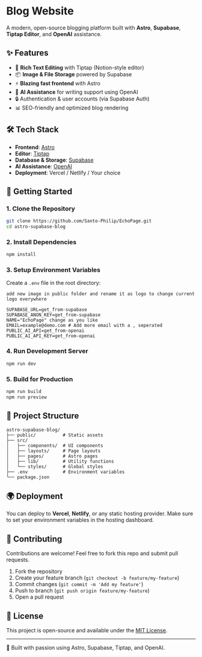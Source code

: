 # Blog Website

A modern, open-source blogging platform built with **Astro**, **Supabase**, **Tiptap Editor**, and **OpenAI** assistance.

## ✨ Features

* 📝 **Rich Text Editing** with Tiptap (Notion-style editor)
* 📦 **Image & File Storage** powered by Supabase
* ⚡ **Blazing fast frontend** with Astro
* 🤖 **AI Assistance** for writing support using OpenAI
* 🔒 Authentication & user accounts (via Supabase Auth)
* 📊 SEO-friendly and optimized blog rendering

## 🛠️ Tech Stack

* **Frontend**: [Astro](https://astro.build/)
* **Editor**: [Tiptap](https://tiptap.dev/)
* **Database & Storage**: [Supabase](https://supabase.com/)
* **AI Assistance**: [OpenAI](https://openai.com/)
* **Deployment**: Vercel / Netlify / Your choice

## 🚀 Getting Started

### 1. Clone the Repository

```bash
git clone https://github.com/Santo-Philip/EchoPage.git
cd astro-supabase-blog
```

### 2. Install Dependencies

```bash
npm install
```

### 3. Setup Environment Variables

Create a `.env` file in the root directory:

```env
add new image in public folder and rename it as logo to change current logo everywhere

SUPABASE_URL=get_from-supabase
SUPABASE_ANON_KEY=get_from-supabase
NAME="EchoPage" change as you like 
EMAIL=example@demo.com # Add more email with a , seperated
PUBLIC_AI_API=get_from-openai
PUBLIC_AI_API_KEY=get_from-openai
```

### 4. Run Development Server

```bash
npm run dev
```

### 5. Build for Production

```bash
npm run build
npm run preview
```

## 📂 Project Structure

```
astro-supabase-blog/
├── public/          # Static assets
├── src/
│   ├── components/  # UI components
│   ├── layouts/     # Page layouts
│   ├── pages/       # Astro pages
│   ├── lib/         # Utility functions
│   └── styles/      # Global styles
├── .env             # Environment variables
└── package.json
```

## 🌍 Deployment

You can deploy to **Vercel**, **Netlify**, or any static hosting provider. Make sure to set your environment variables in the hosting dashboard.

## 🤝 Contributing

Contributions are welcome! Feel free to fork this repo and submit pull requests.

1. Fork the repository
2. Create your feature branch (`git checkout -b feature/my-feature`)
3. Commit changes (`git commit -m 'Add my feature'`)
4. Push to branch (`git push origin feature/my-feature`)
5. Open a pull request

## 📜 License

This project is open-source and available under the [MIT License](LICENSE).

---

🚀 Built with passion using Astro, Supabase, Tiptap, and OpenAI.

